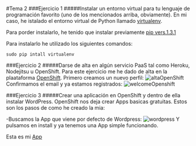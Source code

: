 #Tema 2
###Ejercicio 1
#####Instalar un entorno virtual para tu lenguaje de programación favorito (uno de los mencionados arriba, obviamente).
En mi caso, he istalado el entorno virtual de Python llamado [virtualenv](http://virtualenv.readthedocs.org/en/latest/). 

Para porder instalarlo, he tenido que instalar previamente [pip vers.1.3.1](http://stackoverflow.com/questions/4324558/whats-the)

Para instalarlo he utilizado los siguientes comandos:
	
    sudo pip intall virtualenv
    
###Ejercicio 2
#####Darse de alta en algún servicio PaaS tal como Heroku, Nodejitsu u OpenShift.
Para este ejercicio me he dado de alta en la plaataforma [OpenShift](https://www.openshift.com/). Primero creamos un nuevo perfil:
![altaOpenShift](https://github.com/JavideBaza/GII-2014/blob/master/ejercicios/JavierArandaIzquierdo/Capturas/altaOpenShift.png)
Confirmamos el email y ya estamos registrados:
![welcomeOpenshift](https://github.com/JavideBaza/GII-2014/blob/master/ejercicios/JavierArandaIzquierdo/Capturas/welcomeOpenshift.png)

###Ejercicio 3
#####Crear una aplicación en OpenShift y dentro de ella instalar WordPress.
OpenShift nos deja crear Apps basicas gratuitas. Estos son los pasos de como he creado la mia: 

-Buscamos la App que viene por defecto de Wordpress:
![wordpress](https://github.com/JavideBaza/GII-2014/blob/master/ejercicios/JavierArandaIzquierdo/Capturas/wordpress.png)
Y pulsamos en install y ya tenemos una App simple funcionando.

Esta es mi [App](http://appjavi-ejer3.rhcloud.com/wp-admin/install.php)


    